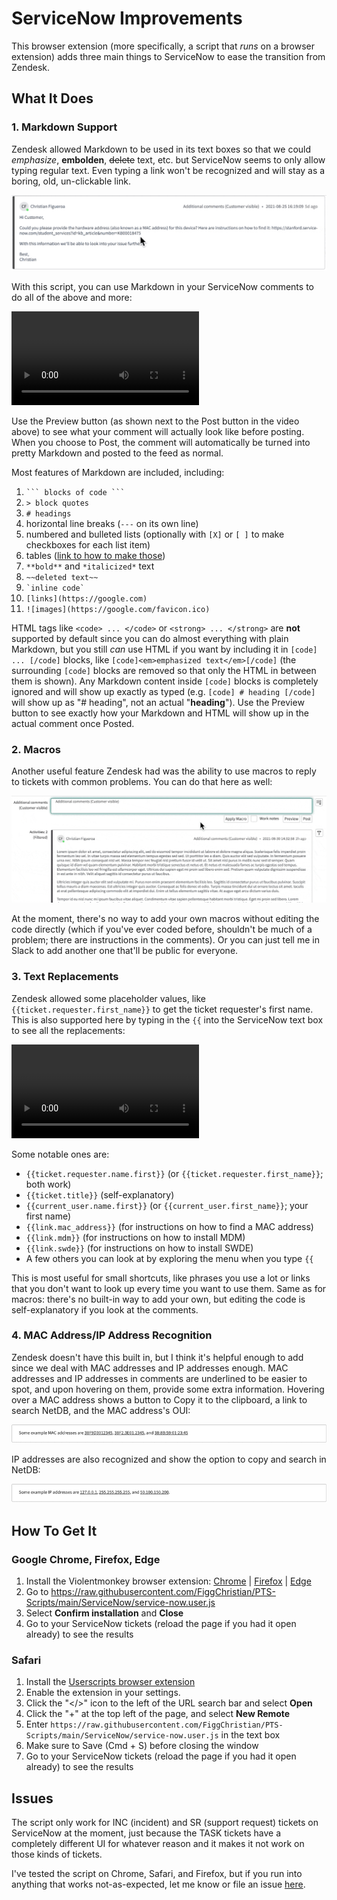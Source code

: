 # ServiceNow Improvements

This browser extension (more specifically, a script that *runs* on a browser extension) adds three main things to ServiceNow to ease the transition from Zendesk.

## What It Does

### 1. Markdown Support

Zendesk allowed Markdown to be used in its text boxes so that we could *emphasize*, **embolden**, ~~delete~~ text, etc. but ServiceNow seems to only allow typing regular text. Even typing a link won't be recognized and will stay as a boring, old, un-clickable link.

![An un-clickable link](https://github.com/FiggChristian/PTS-Scripts/blob/main/.github/assets/An%20Un-clickable%20Link.gif?raw=true)

With this script, you can use Markdown in your ServiceNow comments to do all of the above and more:

![Markdown Preview](https://github.com/FiggChristian/PTS-Scripts/blob/main/.github/assets/Markdown%20Preview.mov?raw=true)

Use the Preview button (as shown next to the Post button in the video above) to see what your comment will actually look like before posting. When you choose to Post, the comment will automatically be turned into pretty Markdown and posted to the feed as normal.

Most features of Markdown are included, including:

1. ` ``` blocks of code ``` `
2. `> block quotes`
3. `# headings`
4. horizontal line breaks (`---` on its own line)
5. numbered and bulleted lists (optionally with `[X]` or `[ ]` to make checkboxes for each list item)
6. tables ([link to how to make those](https://www.markdownguide.org/extended-syntax/#tables))
7. `**bold**` and `*italicized*` text
8. `~~deleted text~~`
7. <code>\`inline code\`</code>
8. `[links](https://google.com)`
9. `![images](https://google.com/favicon.ico)`

HTML tags like `<code> ... </code>` or `<strong> ... </strong>` are **not** supported by default since you can do almost everything with plain Markdown, but you still *can* use HTML if you want by including it in `[code] ... [/code]` blocks, like `[code]<em>emphasized text</em>[/code]` (the surrounding `[code]` blocks are removed so that only the HTML in between them is shown). Any Markdown content inside `[code]` blocks is completely ignored and will show up exactly as typed (e.g. `[code] # heading [/code]` will show up as "# heading", not an actual "**heading**"). Use the Preview button to see exactly how your Markdown and HTML will show up in the actual comment once Posted.

### 2. Macros

Another useful feature Zendesk had was the ability to use macros to reply to tickets with common problems. You can do that here as well:

![Macro Demo](https://github.com/FiggChristian/PTS-Scripts/blob/main/.github/assets/Macro%20Demo.gif?raw=true)

At the moment, there's no way to add your own macros without editing the code directly (which if you've ever coded before, shouldn't be much of a problem; there are instructions in the comments). Or you can just tell me in Slack to add another one that'll be public for everyone.

### 3. Text Replacements

Zendesk allowed some placeholder values, like `{{ticket.requester.first_name}}` to get the ticket requester's first name. This is also supported here by typing in the `{{` into the ServiceNow text box to see all the replacements:

![Replacement Demo](https://github.com/FiggChristian/PTS-Scripts/blob/main/.github/assets/Replacement%20Demo.mov?raw=true)

Some notable ones are:

- `{{ticket.requester.name.first}}` (or `{{ticket.requester.first_name}}`; both work)
- `{{ticket.title}}` (self-explanatory)
- `{{current_user.name.first}}` (or `{{current_user.first_name}}`; your first name)
- `{{link.mac_address}}` (for instructions on how to find a MAC address)
- `{{link.mdm}}` (for instructions on how to install MDM)
- `{{link.swde}}` (for instructions on how to install SWDE)
- A few others you can look at by exploring the menu when you type `{{`

This is most useful for small shortcuts, like phrases you use a lot or links that you don't want to look up every time you want to use them. Same as for macros: there's no built-in way to add your own, but editing the code is self-explanatory if you look at the comments.

### 4. MAC Address/IP Address Recognition

Zendesk doesn't have this built in, but I think it's helpful enough to add since we deal with MAC addresses and IP addresses enough. MAC addresses and IP addresses in comments are underlined to be easier to spot, and upon hovering on them, provide some extra information. Hovering over a MAC address shows a button to Copy it to the clipboard, a link to search NetDB, and the MAC address's OUI:

![MAC Address Recognition](https://github.com/FiggChristian/PTS-Scripts/blob/main/.github/assets/MAC%20Address%20Recognition.gif?raw=true)

IP addresses are also recognized and show the option to copy and search in NetDB:

![IP Address Recognition](https://github.com/FiggChristian/PTS-Scripts/blob/main/.github/assets/IP%20Address%20Recognition.gif?raw=true)

## How To Get It

### Google Chrome, Firefox, Edge

1. Install the Violentmonkey browser extension: [Chrome](https://chrome.google.com/webstore/detail/violentmonkey/jinjaccalgkegednnccohejagnlnfdag?hl=en) | [Firefox](https://addons.mozilla.org/en-US/firefox/addon/violentmonkey/) | [Edge](https://microsoftedge.microsoft.com/addons/detail/violentmonkey/eeagobfjdenkkddmbclomhiblgggliao)
2. Go to https://raw.githubusercontent.com/FiggChristian/PTS-Scripts/main/ServiceNow/service-now.user.js
3. Select **Confirm installation** and **Close**
4. Go to your ServiceNow tickets (reload the page if you had it open already) to see the results

### Safari

1. Install the [Userscripts browser extension](https://apps.apple.com/us/app/userscripts/id1463298887?mt=12)
2. Enable the extension in your settings.
3. Click the "</>" icon to the left of the URL search bar and select **Open**
4. Click the "+" at the top left of the page, and select **New Remote**
5. Enter `https://raw.githubusercontent.com/FiggChristian/PTS-Scripts/main/ServiceNow/service-now.user.js` in the text box
6. Make sure to Save (Cmd + S) before closing the window
7. Go to your ServiceNow tickets (reload the page if you had it open already) to see the results

## Issues

The script only work for INC (incident) and SR (support request) tickets on ServiceNow at the moment, just because the TASK tickets have a completely different UI for whatever reason and it makes it not work on those kinds of tickets.

I've tested the script on Chrome, Safari, and Firefox, but if you run into anything that works not-as-expected, let me know or file an issue [here](https://github.com/FiggChristian/PTS-Scripts/issues). 
